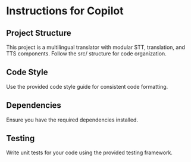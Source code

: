 <!-- Use this file to provide workspace-specific custom instructions to Copilot. For more details, visit https://code.visualstudio.com/docs/copilot/copilot-customization#_use-a-githubcopilotinstructionsmd-file -->

# Instructions for Copilot

## Project Structure

This project is a multilingual translator with modular STT, translation, and TTS components. Follow the src/ structure for code organization.

## Code Style

Use the provided code style guide for consistent code formatting.

## Dependencies

Ensure you have the required dependencies installed.

## Testing

Write unit tests for your code using the provided testing framework.
